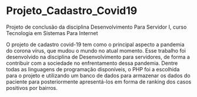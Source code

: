 # Projeto_Cadastro_Covid19
Projeto de conclusão da disciplina Desenvolvimento Para Servidor I, curso Tecnologia em Sistemas Para Internet

O projeto de cadastro covid-19 tem como o principal aspecto a pandemia do corona vírus, que mudou o mundo no atual momento. Esse trabalho foi desenvolvido na disciplina de Desenvolvimento para servidores, de forma a contribuir com a sociedade no enfrentamento dessa pandemia. Dentre todas as linguagens de programação disponíveis, o PHP foi a escolhida para o projeto e utilizando um banco de dados para armazenar os dados do paciente para posteriormente apresentá-los em forma de ranking dos casos positivos por bairros.

